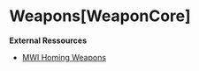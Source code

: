 ﻿# Weapons[WeaponCore]
<p><b> External Ressources</b> </p>
<ul>
    <li><a href="https://steamcommunity.com/sharedfiles/filedetails/?id=1919062467">MWI Homing Weapons</a> </li>
</ul>